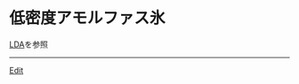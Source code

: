 # 低密度アモルファス氷

[LDA](LDA.md)を参照





----
[Edit](https://github.com/vitroid/vitroid.github.io/edit/master/MD/低密度アモルファス氷.md)
